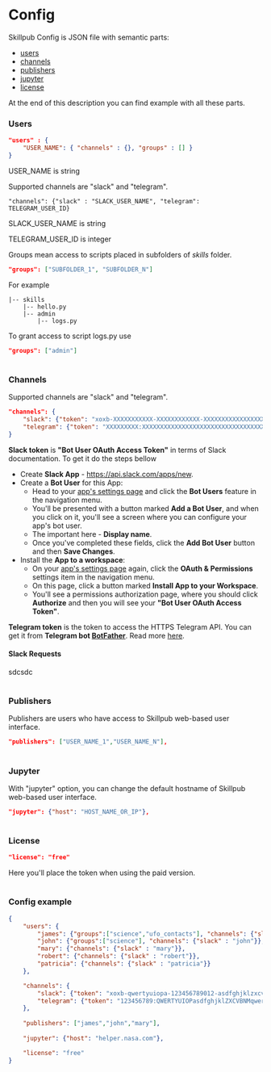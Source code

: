 # Config

Skillpub Config is JSON file with semantic parts:

 - [users](https://github.com/skillpub/collaboration/blob/master/docs/config.md#users)
 - [channels](https://github.com/skillpub/collaboration/blob/master/docs/config.md#channels)
 - [publishers](https://github.com/skillpub/collaboration/blob/master/docs/config.md#publishers)
 - [jupyter](https://github.com/skillpub/collaboration/blob/master/docs/config.md#jupyter)
 - [license](https://github.com/skillpub/collaboration/blob/master/docs/config.md#license)

At the end of this description you can find example with all these parts.

### Users

```json
"users" : {
    "USER_NAME": { "channels" : {}, "groups" : [] }
}
```

USER_NAME is string

Supported channels are "slack" and "telegram".

```
"channels": {"slack" : "SLACK_USER_NAME", "telegram": TELEGRAM_USER_ID}
```

SLACK_USER_NAME is string

TELEGRAM_USER_ID is integer

Groups mean access to scripts placed in subfolders of *skills* folder.

```json
"groups": ["SUBFOLDER_1", "SUBFOLDER_N"]
```

For example

```
|-- skills
    |-- hello.py
    |-- admin
        |-- logs.py
```

To grant access to script logs.py use

```json
"groups": ["admin"]
```

# 

### Channels

Supported channels are "slack" and "telegram".

```json
"channels": {
    "slack": {"token": "xoxb-XXXXXXXXXXX-XXXXXXXXXXXX-XXXXXXXXXXXXXXXXXXXXXX"},
    "telegram": {"token": "XXXXXXXXX:XXXXXXXXXXXXXXXXXXXXXXXXXXXXXXXXXXX"}
}
```

**Slack token** is **"Bot User OAuth Access Token"** in terms of Slack documentation. To get it do the steps bellow

- Create **Slack App** - https://api.slack.com/apps/new. 
- Create a **Bot User** for this App:
  - Head to your [app's settings page](https://api.slack.com/apps) and click the **Bot Users** feature in the navigation menu.
  - You'll be presented with a button marked **Add a Bot User**, and when you click on it, you'll see a screen where you can configure your app's bot user.
  - The important here - **Display name**.
  - Once you've completed these fields, click the **Add Bot User** button and then **Save Changes**.
- Install the **App to a workspace**:
  - On your [app's settings page](https://api.slack.com/apps) again, click the **OAuth & Permissions** settings item in the navigation menu.
  - On this page, click a button marked **Install App to your Workspace**.
  - You'll see a permissions authorization page, where you should click **Authorize** and then you will see your **"Bot User OAuth Access Token"**.

**Telegram token** is the token to access the HTTPS Telegram API. 
You can get it from **Telegram bot [BotFather](https://telegram.me/botfather)**. Read more [here](https://core.telegram.org/bots).

#### Slack Requests
sdcsdc

#

### Publishers

Publishers are users who have access to Skillpub web-based user interface.

```json
"publishers": ["USER_NAME_1","USER_NAME_N"],
```

#

### Jupyter

With "jupyter" option, you can change the default hostname of Skillpub web-based user interface.

```json
"jupyter": {"host": "HOST_NAME_OR_IP"},
```

#

### License

```json
"license": "free"
```

Here you'll place the token when using the paid version.

#

### Config example

```json
{
    "users": {
        "james": {"groups":["science","ufo_contacts"], "channels": {"slack" : "james", "telegram" : 1001}},
        "john": {"groups":["science"], "channels": {"slack" : "john"}},
        "mary": {"channels": {"slack" : "mary"}},
        "robert": {"channels": {"slack" : "robert"}},
        "patricia": {"channels": {"slack" : "patricia"}}
    },

    "channels": {
        "slack": {"token": "xoxb-qwertyuiopa-123456789012-asdfghjklzxcvbnm123456"},
        "telegram": {"token": "123456789:QWERTYUIOPasdfghjklZXCVBNMqwertyuio"}
    },
    
    "publishers": ["james","john","mary"],
    
    "jupyter": {"host": "helper.nasa.com"},

    "license": "free"
}
```
